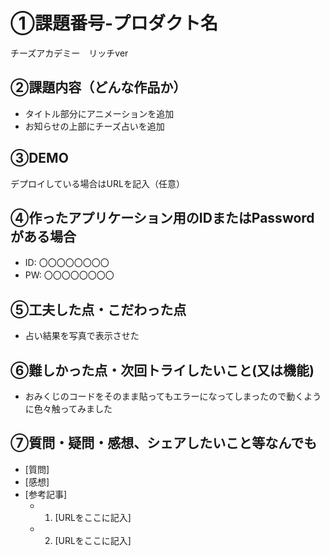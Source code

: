 # ①課題番号-プロダクト名

チーズアカデミー　リッチver

## ②課題内容（どんな作品か）

- タイトル部分にアニメーションを追加
- お知らせの上部にチーズ占いを追加

## ③DEMO

デプロイしている場合はURLを記入（任意）

## ④作ったアプリケーション用のIDまたはPasswordがある場合

- ID: 〇〇〇〇〇〇〇〇
- PW: 〇〇〇〇〇〇〇〇

## ⑤工夫した点・こだわった点

- 占い結果を写真で表示させた

## ⑥難しかった点・次回トライしたいこと(又は機能)

- おみくじのコードをそのまま貼ってもエラーになってしまったので動くように色々触ってみました

## ⑦質問・疑問・感想、シェアしたいこと等なんでも

- [質問]
- [感想]
- [参考記事]
  - 1. [URLをここに記入]
  - 2. [URLをここに記入]
